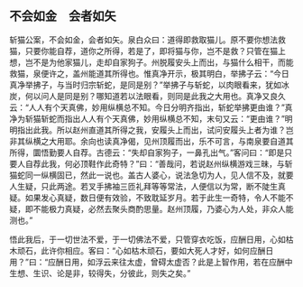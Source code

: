 ##  不会如金　会者如矢

斩猫公案，不会如金，会者如矢。泉白众曰：道得即救取猫儿。原不要你想法救猫，只要你能自荐，道你之所得，若是了，即将猫与你，岂不是救？只管在猫上想，岂不是为他家猫儿，走却自家狗子。州脱履安头上而出，与猫什么相干，而能救猫，泉便许之，盖州能道其所得也。惟真净开示，极其明白，举拂子云：“今日真净举拂子，与当时归宗斩蛇，是同是别？”举拂子与斩蛇，以肉眼看来，犹如冰炭，何以问人是同是别？哪知道若以法眼看，则同是此我之大用也。真净又良久云：“人人有个天真佛，妙用纵横总不知。今日分明齐指出，斩蛇举拂更由谁？”真净为斩猫斩蛇而指出人人有个天真佛，妙用纵横总不知，末句又云：“更由谁？”明明指出此我。所以赵州直道其所得之我，安履头上而出，试问安履头上者为谁？岂非其纵横之大用耶。余向也读真净偈，见州顶履而出，乐不可言，与南泉要自道其所得，圜悟勤要人自荐。古德云：“失却自家狗子，一鼻孔出气。”客问曰：“即是只要人自荐此我，何必顶鞋作此奇特？”曰：“善哉问，若说赵州纵横游戏三昧，与斩猫蛇同一纵横固已，然此一说也。盖古人婆心，说法急切为人，见人信不及，就要人生疑，只此两途。若叉手拂袖三匝礼拜等等常法，人便信以为常，断不陡生真疑。如果发心真疑，数日便有效验，不致耽延岁月。若于此生一奇特，令人不能不疑，即不能极力真疑，必然去聚头商酌思量。赵州顶履，乃婆心为人处，非众人能测也。”

悟此我后，于一切世法不爱，于一切佛法不爱，只管穿衣吃饭，应酬日用，心如枯木顽石，此许你相应。客曰：“心如枯木顽石，要如大死人才好，如何应酬日用？”曰：“应酬日用，如浮云来往太虚，曾碍太虚否？此是上智作用，若在应酬中生想、生识、论是非，较得失，分彼此，则失之矣。”
